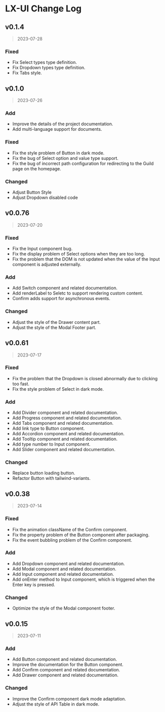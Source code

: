 # LX-UI Change Log

## v0.1.4

> 2023-07-28

### Fixed

- Fix Select types type definition.
- Fix Dropdown types type definition.
- Fix Tabs style.

## v0.1.0

> 2023-07-26

### Add

- Improve the details of the project documentation.
- Add multi-language support for documents.

### Fixed

- Fix the style problem of Button in dark mode.
- Fix the bug of Select option and value type support.
- Fix the bug of incorrect path configuration for redirecting to the Guild page on the homepage.

### Changed

- Adjust Button Style
- Adjust Dropdown disabled code

## v0.0.76

> 2023-07-20

### Fixed

- Fix the Input component bug.
- Fix the display problem of Select options when they are too long.
- Fix the problem that the DOM is not updated when the value of the Input component is adjusted externally.

### Add

- Add Switch component and related documentation.
- Add renderLabel to Seletc to support rendering custom content.
- Confirm adds support for asynchronous events.

### Changed

- Adjust the style of the Drawer content part.
- Adjust the style of the Modal Footer part.

## v0.0.61

> 2023-07-17

### Fixed

- Fix the problem that the Dropdown is closed abnormally due to clicking too fast.
- Fix the style problem of Select in dark mode.

### Add

- Add Divider component and related documentation.
- Add Progress component and related documentation.
- Add Tabs component and related documentation.
- Add link type to Button component.
- Add Accordion component and related documentation.
- Add Tooltip component and related documentation.
- Add type number to Input component.
- Add Slider component and related documentation.

### Changed

- Replace button loading button.
- Refactor Button with tailwind-variants.

## v0.0.38

> 2023-07-14

### Fixed

- Fix the animation className of the Confirm component.
- Fix the property problem of the Button component after packaging.
- Fix the event bubbling problem of the Confirm component.

### Add

- Add Dropdown component and related documentation.
- Add Modal component and related documentation.
- Add Input component and related documentation.
- Add onEnter method to Input component, which is triggered when the Enter key is pressed.

### Changed

- Optimize the style of the Modal component footer.

## v0.0.15

> 2023-07-11

### Add

- Add Button component and related documentation.
- Improve the documentation for the Button component.
- Add Confirm component and related documentation.
- Add Drawer component and related documentation.

### Changed

- Improve the Confirm component dark mode adaptation.
- Adjust the style of API Table in dark mode.

